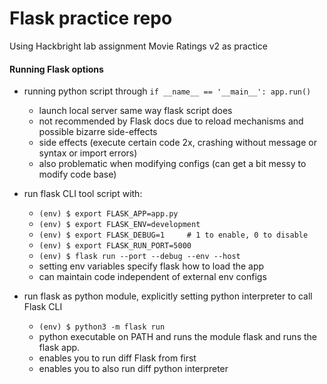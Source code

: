 # Flask practice repo

Using Hackbright lab assignment Movie Ratings v2 as practice

#### Running Flask options

* running python script through `if __name__ == '__main__': app.run()`
    - launch local server same way flask script does
    - not recommended by Flask docs due to reload mechanisms and possible bizarre side-effects
    - side effects (execute certain code 2x, crashing without message or syntax or import errors)
    - also problematic when modifying configs (can get a bit messy to modify code base)

* run flask CLI tool script with:
    - `(env) $ export FLASK_APP=app.py`
    - `(env) $ export FLASK_ENV=development`
    - `(env) $ export FLASK_DEBUG=1     # 1 to enable, 0 to disable`
    - `(env) $ export FLASK_RUN_PORT=5000`
    - `(env) $ flask run --port --debug --env --host`
    - setting env variables specify flask how to load the app
    - can maintain code independent of external env configs

* run flask as python module, explicitly setting python interpreter to call Flask CLI
    - `(env) $ python3 -m flask run`
    - python executable on PATH and runs the module flask and runs the flask app.
    - enables you to run diff Flask from first
    - enables you to also run diff python interpreter
